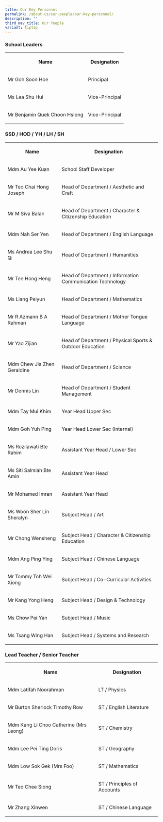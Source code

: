 ```yaml
---
title: Our Key Personnel
permalink: /about-us/our-people/our-key-personnel/
description: ""
third_nav_title: Our People
variant: tiptap
---
```

<h3>School Leaders</h3><table><tbody><tr><th rowspan="1" colspan="1"><p>Name</p></th><th rowspan="1" colspan="1"><p>Designation</p></th></tr><tr><td rowspan="1" colspan="1"><p>Mr Goh Soon Hoe</p></td><td rowspan="1" colspan="1"><p>Principal</p></td></tr><tr><td rowspan="1" colspan="1"><p>Ms Lea Shu Hui</p></td><td rowspan="1" colspan="1"><p>Vice-Principal</p></td></tr><tr><td rowspan="1" colspan="1"><p>Mr Benjamin Quek Choon Hsiong</p></td><td rowspan="1" colspan="1"><p>Vice-Principal</p></td></tr></tbody></table><h3>SSD / HOD / YH / LH / SH</h3><table><tbody><tr><th rowspan="1" colspan="1"><p>Name</p></th><th rowspan="1" colspan="1"><p>Designation</p></th></tr><tr><td rowspan="1" colspan="1"><p>Mdm Au Yee Kuan</p></td><td rowspan="1" colspan="1"><p>School Staff Developer</p></td></tr><tr><td rowspan="1" colspan="1"><p>Mr Teo Chai Hong Joseph</p></td><td rowspan="1" colspan="1"><p>Head of Department / Aesthetic and Craft</p></td></tr><tr><td rowspan="1" colspan="1"><p>Mr M Siva Balan</p></td><td rowspan="1" colspan="1"><p>Head of Department / Character &amp; Citizenship Education</p></td></tr><tr><td rowspan="1" colspan="1"><p>Mdm Nah Ser Yen</p></td><td rowspan="1" colspan="1"><p>Head of Department / English Language</p></td></tr><tr><td rowspan="1" colspan="1"><p>Ms Andrea Lee Shu Qi</p></td><td rowspan="1" colspan="1"><p>Head of Department / Humanities</p></td></tr><tr><td rowspan="1" colspan="1"><p>Mr Tee Hong Heng</p></td><td rowspan="1" colspan="1"><p>Head of Department / Information Communication Technology</p></td></tr><tr><td rowspan="1" colspan="1"><p>Ms Liang Peiyun</p></td><td rowspan="1" colspan="1"><p>Head of Department / Mathematics</p></td></tr><tr><td rowspan="1" colspan="1"><p>Mr R Azmann B A Rahman</p></td><td rowspan="1" colspan="1"><p>Head of Department / Mother Tongue Language</p></td></tr><tr><td rowspan="1" colspan="1"><p>Mr Yao Zijian</p></td><td rowspan="1" colspan="1"><p>Head of Department / Physical Sports &amp; Outdoor Education</p></td></tr><tr><td rowspan="1" colspan="1"><p>Mdm Chew Jia Zhen Geraldine</p></td><td rowspan="1" colspan="1"><p>Head of Department / Science</p></td></tr><tr><td rowspan="1" colspan="1"><p>Mr Dennis Lin</p></td><td rowspan="1" colspan="1"><p>Head of Department / Student Management</p></td></tr><tr><td rowspan="1" colspan="1"><p>Mdm Tay Mui Khim<br></p></td><td rowspan="1" colspan="1"><p>Year Head Upper Sec</p></td></tr><tr><td rowspan="1" colspan="1"><p>Mdm Goh Yuh Ping</p></td><td rowspan="1" colspan="1"><p>Year Head Lower Sec (Internal)</p></td></tr><tr><td rowspan="1" colspan="1"><p>Ms Rozilawati Bte Rahim</p></td><td rowspan="1" colspan="1"><p>Assistant Year Head / Lower Sec</p></td></tr><tr><td rowspan="1" colspan="1"><p>Ms Siti Salmiah Bte Amin</p></td><td rowspan="1" colspan="1"><p>Assistant Year Head</p></td></tr><tr><td rowspan="1" colspan="1"><p>Mr Mohamed Imran</p></td><td rowspan="1" colspan="1"><p>Assistant Year Head</p></td></tr><tr><td rowspan="1" colspan="1"><p>Ms Woon Sher Lin Sheralyn</p></td><td rowspan="1" colspan="1"><p>Subject Head / Art</p></td></tr><tr><td rowspan="1" colspan="1"><p>Mr Chong Wensheng</p></td><td rowspan="1" colspan="1"><p>Subject Head / Character &amp; Citizenship Education</p></td></tr><tr><td rowspan="1" colspan="1"><p>Mdm Ang Ping Ying</p></td><td rowspan="1" colspan="1"><p>Subject Head / Chinese Language</p></td></tr><tr><td rowspan="1" colspan="1"><p>Mr Tommy Toh Wei Xiong</p></td><td rowspan="1" colspan="1"><p>Subject Head / Co-Curricular Activities</p></td></tr><tr><td rowspan="1" colspan="1"><p>Mr Kang Yong Heng</p></td><td rowspan="1" colspan="1"><p>Subject Head / Design &amp; Technology</p></td></tr><tr><td rowspan="1" colspan="1"><p>Ms Chow Pei Yan</p></td><td rowspan="1" colspan="1"><p>Subject Head / Music</p></td></tr><tr><td rowspan="1" colspan="1"><p>Ms Tsang Wing Han</p></td><td rowspan="1" colspan="1"><p>Subject Head / Systems and Research</p></td></tr></tbody></table><h3>Lead Teacher / Senior Teacher</h3><table><tbody><tr><th rowspan="1" colspan="1"><p>Name</p></th><th rowspan="1" colspan="1"><p>Designation</p></th></tr><tr><td rowspan="1" colspan="1"><p>Mdm Latifah Noorahman</p></td><td rowspan="1" colspan="1"><p>LT / Physics</p></td></tr><tr><td rowspan="1" colspan="1"><p>Mr Burton Sherlock Timothy Row</p></td><td rowspan="1" colspan="1"><p>ST / English Literature</p></td></tr><tr><td rowspan="1" colspan="1"><p>Mdm Kang Li Choo Catherine (Mrs Leong)</p></td><td rowspan="1" colspan="1"><p>ST / Chemistry</p></td></tr><tr><td rowspan="1" colspan="1"><p>Mdm Lee Pei Ting Doris</p></td><td rowspan="1" colspan="1"><p>ST / Geography</p></td></tr><tr><td rowspan="1" colspan="1"><p>Mdm Low Sok Gek (Mrs Foo)</p></td><td rowspan="1" colspan="1"><p>ST / Mathematics</p></td></tr><tr><td rowspan="1" colspan="1"><p>Mr Teo Chee Siong</p></td><td rowspan="1" colspan="1"><p>ST / Principles of Accounts</p></td></tr><tr><td rowspan="1" colspan="1"><p>Mr Zhang Xinwen</p></td><td rowspan="1" colspan="1"><p>ST / Chinese Language</p></td></tr></tbody></table><p></p>